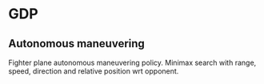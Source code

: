 # GDP 
## Autonomous maneuvering
Fighter plane autonomous maneuvering policy. Minimax search with range, speed, direction and relative position wrt opponent.
